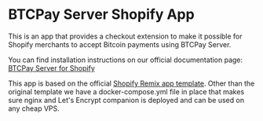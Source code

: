 # BTCPay Server Shopify App

This is an app that provides a checkout extension to make it possible for Shopify merchants to accept Bitcoin payments using BTCPay Server.

You can find installation instructions on our official documentation page: [BTCPay Server for Shopify](https://docs.btcpayserver.org/ShopifyV2/)

This app is based on the official [Shopify Remix app template](https://github.com/Shopify/shopify-app-template-remix). Other than the original template we have a docker-compose.yml file in place that makes sure nginx and Let's Encrypt companion is deployed and can be used on any cheap VPS. 
